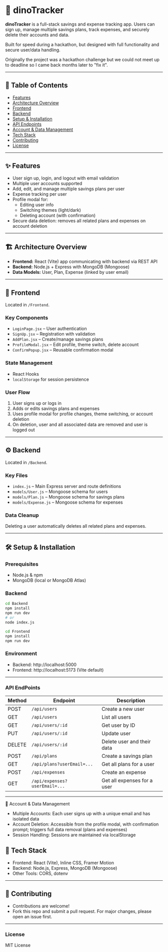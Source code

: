 # 🦕 dinoTracker

**dinoTracker** is a full-stack savings and expense tracking app. Users can sign up, manage multiple savings plans, track expenses, and securely delete their accounts and data.

Built for speed during a hackathon, but designed with full functionality and secure user/data handling.

Originally the project was a hackathon challenge but we could not meet up to deadline so I came back months later to "fix it".

---

## 📑 Table of Contents

- [Features](#features)
- [Architecture Overview](#architecture-overview)
- [Frontend](#frontend)
- [Backend](#backend)
- [Setup & Installation](#setup--installation)
- [API Endpoints](#api-endpoints)
- [Account & Data Management](#account--data-management)
- [Tech Stack](#tech-stack)
- [Contributing](#contributing)
- [License](#license)

---

## ✨ Features

- User sign up, login, and logout with email validation
- Multiple user accounts supported
- Add, edit, and manage multiple savings plans per user
- Expense tracking per user
- Profile modal for:
  - Editing user info
  - Switching themes (light/dark)
  - Deleting account (with confirmation)
- Secure data deletion: removes all related plans and expenses on account deletion

---

## 🏗 Architecture Overview

- **Frontend:** React (Vite) app communicating with backend via REST API
- **Backend:** Node.js + Express with MongoDB (Mongoose)
- **Data Models:** User, Plan, Expense (linked by user email)

---

## 🎨 Frontend

Located in `/Frontend`.

### Key Components

- `LoginPage.jsx` – User authentication
- `SignUp.jsx` – Registration with validation
- `AddPlan.jsx` – Create/manage savings plans
- `ProfileModal.jsx` – Edit profile, theme switch, delete account
- `ConfirmPopup.jsx` – Reusable confirmation modal

### State Management

- React Hooks
- `localStorage` for session persistence

### User Flow

1. User signs up or logs in
2. Adds or edits savings plans and expenses
3. Uses profile modal for profile changes, theme switching, or account deletion
4. On deletion, user and all associated data are removed and user is logged out

---

## ⚙️ Backend

Located in `/Backend`.

### Key Files

- `index.js` – Main Express server and route definitions
- `models/User.js` – Mongoose schema for users
- `models/Plan.js` – Mongoose schema for savings plans
- `models/Expense.js` – Mongoose schema for expenses

### Data Cleanup

Deleting a user automatically deletes all related plans and expenses.

---

## 🛠 Setup & Installation

### Prerequisites

- Node.js & npm
- MongoDB (local or MongoDB Atlas)

### Backend

```bash
cd Backend
npm install
npm run dev
# or
node index.js
```
```bash
cd Frontend
npm install
npm run dev
```

### Environment
- Backend: http://localhost:5000
- Frontend: http://localhost:5173 (Vite default)
---


### API EndPoints
| Method | Endpoint                      | Description                 |
| ------ | ----------------------------- | --------------------------- |
| POST   | `/api/users`                  | Create a new user           |
| GET    | `/api/users`                  | List all users              |
| GET    | `/api/users/:id`              | Get user by ID              |
| PUT    | `/api/users/:id`              | Update user                 |
| DELETE | `/api/users/:id`              | Delete user and their data  |
| POST   | `/api/plans`                  | Create a savings plan       |
| GET    | `/api/plans?userEmail=...`    | Get all plans for a user    |
| POST   | `/api/expenses`               | Create an expense           |
| GET    | `/api/expenses?userEmail=...` | Get all expenses for a user |
---
🔐 Account & Data Management
- Multiple Accounts: Each user signs up with a unique email and has isolated data
- Account Deletion: Accessible from the profile modal, with confirmation prompt; triggers full data removal (plans and expenses)
- Session Handling: Sessions are maintained via localStorage

## 🧰 Tech Stack
- Frontend: React (Vite), Inline CSS, Framer Motion
- Backend: Node.js, Express, MongoDB (Mongoose)
- Other Tools: CORS, dotenv
---

## 🤝 Contributing
- Contributions are welcome!
- Fork this repo and submit a pull request. For major changes, please open an issue first.
---

### License
MIT License



